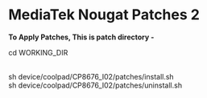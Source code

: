 <h1>MediaTek Nougat Patches 2</h1>

<b>To Apply Patches, This is patch directory -</b>

<p>cd WORKING_DIR</p><br>
sh device/coolpad/CP8676_I02/patches/install.sh<br>
sh device/coolpad/CP8676_I02/patches/uninstall.sh

